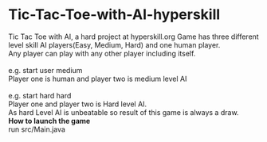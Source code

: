 # Tic-Tac-Toe-with-AI-hyperskill
Tic Tac Toe with AI, a hard project at hyperskill.org
Game has three different level skill AI players(Easy, Medium, Hard) and one human player.<br>
Any player can play with any other player including itself.<br><br>
e.g. start user medium<br>
Player one is human and player two is medium level AI<br><br>
e.g. start hard hard<br>
Player one and player two is Hard level AI. <br>
As hard Level AI is unbeatable so result of this game is always a draw.<br>
**How to launch the game**<br>
run src/Main.java

